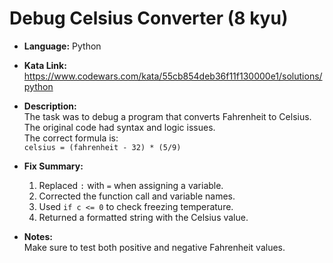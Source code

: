 # Debug Celsius Converter (8 kyu)

- **Language:** Python  
- **Kata Link:** https://www.codewars.com/kata/55cb854deb36f11f130000e1/solutions/python
- **Description:**  
  The task was to debug a program that converts Fahrenheit to Celsius.  
  The original code had syntax and logic issues.  
  The correct formula is:  
  `celsius = (fahrenheit - 32) * (5/9)`

- **Fix Summary:**  
  1. Replaced `:` with `=` when assigning a variable.  
  2. Corrected the function call and variable names.  
  3. Used `if c <= 0` to check freezing temperature.  
  4. Returned a formatted string with the Celsius value.

- **Notes:**  
  Make sure to test both positive and negative Fahrenheit values.